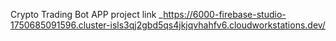 Crypto Trading Bot APP
project link _https://6000-firebase-studio-1750685091596.cluster-isls3qj2gbd5qs4jkjqvhahfv6.cloudworkstations.dev/
